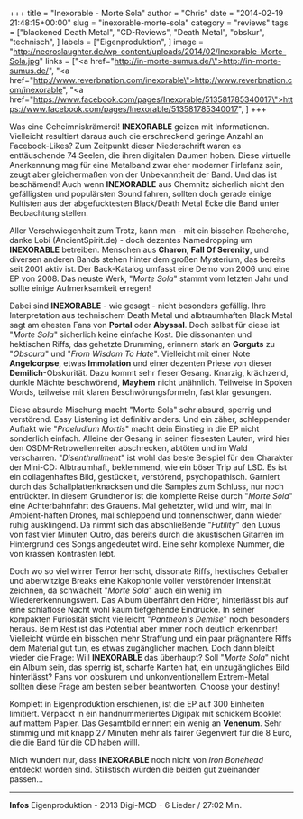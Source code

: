 +++
title = "Inexorable - Morte Sola"
author = "Chris"
date = "2014-02-19 21:48:15+00:00"
slug = "inexorable-morte-sola"
category = "reviews"
tags = ["blackened Death Metal", "CD-Reviews", "Death Metal", "obskur", "technisch", ]
labels = ["Eigenproduktion", ]
image = "http://necroslaughter.de/wp-content/uploads/2014/02/Inexorable-Morte-Sola.jpg"
links = ["<a href=\"http://in-morte-sumus.de/\">http://in-morte-sumus.de/</a>", "<a href=\"http://www.reverbnation.com/inexorable\">http://www.reverbnation.com/inexorable</a>", "<a href=\"https://www.facebook.com/pages/Inexorable/513581785340017\">https://www.facebook.com/pages/Inexorable/513581785340017</a>", ]
+++

Was eine Geheimniskrämerei! **INEXORABLE** geizen mit Informationen. Vielleicht resultiert daraus auch die erschreckend geringe Anzahl an Facebook-Likes? Zum Zeitpunkt dieser Niederschrift waren es enttäuschende 74 Seelen, die ihren digitalen Daumen hoben. Diese virtuelle Anerkennung mag für eine Metalband zwar eher moderner Firlefanz sein, zeugt aber gleichermaßen von der Unbekanntheit der Band. Und das ist beschämend! Auch wenn **INEXORABLE** aus Chemnitz sicherlich nicht den gefälligsten und populärsten Sound fahren, sollten doch gerade einige Kultisten aus der abgefucktesten Black/Death Metal Ecke die Band unter Beobachtung stellen.

Aller Verschwiegenheit zum Trotz, kann man - mit ein bisschen Recherche, danke Lobi (AncientSpirit.de) - doch dezentes Namedropping um **INEXORABLE** betreiben. Menschen aus **Charon**, **Fall Of Serenity**, und diversen anderen Bands stehen hinter dem großen Mysterium, das bereits seit 2001 aktiv ist. Der Back-Katalog umfasst eine Demo von 2006 und eine EP von 2008. Das neuste Werk, "_Morte Sola_" stammt vom letzten Jahr und sollte einige Aufmerksamkeit erregen!

Dabei sind **INEXORABLE** - wie gesagt - nicht besonders gefällig. Ihre Interpretation aus technischem Death Metal und albtraumhaften Black Metal sagt am ehesten Fans von **Portal** oder **Abyssal**. Doch selbst für diese ist "_Morte Sola_" sicherlich keine einfache Kost. Die dissonanten und hektischen Riffs, das gehetzte Drumming, erinnern stark an **Gorguts** zu "_Obscura_" und "_From Wisdom To Hate_". Vielleicht mit einer Note **Angelcorpse**, etwas **Immolation** und einer dezenten Priese von dieser **Demilich**-Obskurität. Dazu kommt sehr fieser Gesang. Knarzig, krächzend, dunkle Mächte beschwörend, **Mayhem** nicht unähnlich. Teilweise in Spoken Words, teilweise mit klaren Beschwörungsformeln, fast klar gesungen.

Diese absurde Mischung macht "Morte Sola" sehr absurd, sperrig und verstörend. Easy Listening ist definitiv anders. Und ein zäher, schleppender Auftakt wie "_Praeludium Mortis_" macht dein Einstieg in die EP nicht sonderlich einfach. Alleine der Gesang in seinen fiesesten Lauten, wird hier den OSDM-Retrowellenreiter abschrecken, abtöten und im Wald verscharren.
"_Disenthrallment_" ist wohl das beste Beispiel für den Charakter der Mini-CD: Albtraumhaft, beklemmend, wie ein böser Trip auf LSD. Es ist ein collagenhaftes Bild, gestückelt, verstörend, psychopathisch. Garniert durch das Schallplattenknacksen und die Samples zum Schluss, nur noch entrückter. In diesem Grundtenor ist die komplette Reise durch "_Morte Sola_" eine Achterbahnfahrt des Grauens. Mal gehetzter, wild und wirr, mal in Ambient-haften Drones, mal schleppend und tonnenschwer, dann wieder ruhig ausklingend. Da nimmt sich das abschließende "_Futility_" den Luxus von fast vier Minuten Outro, das bereits durch die akustischen Gitarren im Hintergrund des Songs angedeutet wird. Eine sehr komplexe Nummer, die von krassen Kontrasten lebt.

Doch wo so viel wirrer Terror herrscht, dissonate Riffs, hektisches Geballer und aberwitzige Breaks eine Kakophonie voller verstörender Intensität zeichnen, da schwächelt "_Morte Sola_" auch ein wenig im Wiedererkennungswert. Das Album überfährt den Hörer, hinterlässt bis auf eine schlaflose Nacht wohl kaum tiefgehende Eindrücke. In seiner kompakten Furiosität sticht vielleicht "_Pantheon's Demise_" noch besonders heraus. Beim Rest ist das Potential aber immer noch deutlich erkennbar! Vielleicht würde ein bisschen mehr Straffung und ein paar prägnantere Riffs dem Material gut tun, es etwas zugänglicher machen. Doch dann bleibt wieder die Frage: Will **INEXORABLE** das überhaupt? Soll "_Morte Sola_" nicht ein Album sein, das sperrig ist, scharfe Kanten hat, ein unzugängliches Bild hinterlässt? Fans von obskurem und unkonventionellem Extrem-Metal sollten diese Frage am besten selber beantworten. Choose your destiny!

Komplett in Eigenproduktion erschienen, ist die EP auf 300 Einheiten limitiert. Verpackt in ein handnummeriertes Digipak mit schickem Booklet auf mattem Papier. Das Gesamtbild erinnert ein wenig an **Venenum**. Sehr stimmig und mit knapp 27 Minuten mehr als fairer Gegenwert für die 8 Euro, die die Band für die CD haben willl.

Mich wundert nur, dass **INEXORABLE** noch nicht von _Iron Bonehead_ entdeckt worden sind. Stilistisch würden die beiden gut zueinander passen...



---
**Infos**
Eigenproduktion - 2013
Digi-MCD - 6 Lieder / 27:02 Min.
